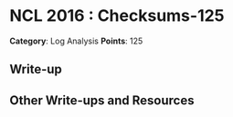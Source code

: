 # NCL 2016 : Checksums-125

__Category__: Log Analysis
__Points__: 125

## Write-up

## Other Write-ups and Resources


